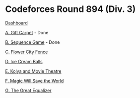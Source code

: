 # Codeforces Round 894 (Div. 3)

[Dashboard](https://codeforces.com/contest/1862)

[A. Gift Carpet](https://codeforces.com/contest/1862/problem/A) - Done

[B. Sequence Game](https://codeforces.com/contest/1862/problem/B) - Done

[C. Flower City Fence](https://codeforces.com/contest/1862/problem/C)

[D. Ice Cream Balls](https://codeforces.com/contest/1862/problem/D)

[E. Kolya and Movie Theatre](https://codeforces.com/contest/1862/problem/E)

[F. Magic Will Save the World](https://codeforces.com/contest/1862/problem/F)

[G. The Great Equalizer](https://codeforces.com/contest/1862/problem/G)
